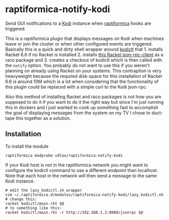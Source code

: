 raptiformica-notify-kodi
========================

Send GUI notifications to a [Kodi](https://github.com/xbmc/xbmc) instance when [raptiformica](http://github.com/vdloo/raptiformica) hooks are triggered. 

This is a raptiformica plugin that displays messages on Kodi when machines leave or join the cluster or when other configured events are triggered. Basically this is a quick and dirty shell wrapper around [kodictl](https://github.com/vdloo/kodictl) that 1. installs Racket 6.6 if no Racket is installed 2. installs [this Racket json-rpc-client](https://github.com/vdloo/json-rpc-client) as a raco package and 3. creates a checkout of kodictl which is then called with the `notify` option. You probably do not want to use this if you weren't planning on already using Racket on your systems. This contraption is very heavyweight because the required disk-space for this installation of Racket 6.6 is around 10M which is a lot when considering that the functionality of this plugin could be replaced with a simple curl to the Kodi json-rpc.

Also this method of installing Racket and raco packages is not how you are supposed to do it if you want to do it the right way but since I'm just running this in dockers and I just wanted to cook up something fast to accomplish the goal of displaying messages from the system on my TV I chose to duct-tape this together as a solution.

## Installation

To install the module
```
raptiformica modprobe vdloo/raptiformica-notify-kodi
```

If your Kodi host is not in the raptiformica network you might want to configure the kodictl command to use a different endpoint than localhost. Note that each host in the network will then send a message to the same Kodi instance.  

```
# edit the lazy_kodictl.sh wrapper
vim ~/.raptiformica.d/modules/raptiformica-notify-kodi/lazy_kodictl.sh
# change this:
racket kodictl/main.rkt $@
# to something like this:
racket kodictl/main.rkt -r http://192.168.1.2:8080/jsonrpc $@
```
